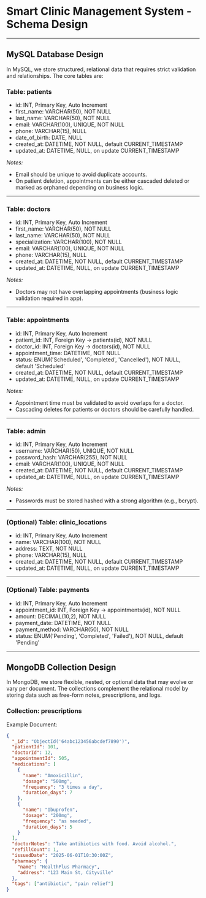 # Smart Clinic Management System - Schema Design

---

## MySQL Database Design

In MySQL, we store structured, relational data that requires strict validation and relationships. The core tables are:

### Table: patients
- id: INT, Primary Key, Auto Increment  
- first_name: VARCHAR(50), NOT NULL  
- last_name: VARCHAR(50), NOT NULL  
- email: VARCHAR(100), UNIQUE, NOT NULL  
- phone: VARCHAR(15), NULL  
- date_of_birth: DATE, NULL  
- created_at: DATETIME, NOT NULL, default CURRENT_TIMESTAMP  
- updated_at: DATETIME, NULL, on update CURRENT_TIMESTAMP  

*Notes:*  
- Email should be unique to avoid duplicate accounts.  
- On patient deletion, appointments can be either cascaded deleted or marked as orphaned depending on business logic.

---

### Table: doctors
- id: INT, Primary Key, Auto Increment  
- first_name: VARCHAR(50), NOT NULL  
- last_name: VARCHAR(50), NOT NULL  
- specialization: VARCHAR(100), NOT NULL  
- email: VARCHAR(100), UNIQUE, NOT NULL  
- phone: VARCHAR(15), NULL  
- created_at: DATETIME, NOT NULL, default CURRENT_TIMESTAMP  
- updated_at: DATETIME, NULL, on update CURRENT_TIMESTAMP  

*Notes:*  
- Doctors may not have overlapping appointments (business logic validation required in app).  

---

### Table: appointments
- id: INT, Primary Key, Auto Increment  
- patient_id: INT, Foreign Key → patients(id), NOT NULL  
- doctor_id: INT, Foreign Key → doctors(id), NOT NULL  
- appointment_time: DATETIME, NOT NULL  
- status: ENUM('Scheduled', 'Completed', 'Cancelled'), NOT NULL, default 'Scheduled'  
- created_at: DATETIME, NOT NULL, default CURRENT_TIMESTAMP  
- updated_at: DATETIME, NULL, on update CURRENT_TIMESTAMP  

*Notes:*  
- Appointment time must be validated to avoid overlaps for a doctor.  
- Cascading deletes for patients or doctors should be carefully handled.

---

### Table: admin
- id: INT, Primary Key, Auto Increment  
- username: VARCHAR(50), UNIQUE, NOT NULL  
- password_hash: VARCHAR(255), NOT NULL  
- email: VARCHAR(100), UNIQUE, NOT NULL  
- created_at: DATETIME, NOT NULL, default CURRENT_TIMESTAMP  
- updated_at: DATETIME, NULL, on update CURRENT_TIMESTAMP  

*Notes:*  
- Passwords must be stored hashed with a strong algorithm (e.g., bcrypt).  

---

### (Optional) Table: clinic_locations
- id: INT, Primary Key, Auto Increment  
- name: VARCHAR(100), NOT NULL  
- address: TEXT, NOT NULL  
- phone: VARCHAR(15), NULL  
- created_at: DATETIME, NOT NULL, default CURRENT_TIMESTAMP  
- updated_at: DATETIME, NULL, on update CURRENT_TIMESTAMP  

---

### (Optional) Table: payments
- id: INT, Primary Key, Auto Increment  
- appointment_id: INT, Foreign Key → appointments(id), NOT NULL  
- amount: DECIMAL(10,2), NOT NULL  
- payment_date: DATETIME, NOT NULL  
- payment_method: VARCHAR(50), NOT NULL  
- status: ENUM('Pending', 'Completed', 'Failed'), NOT NULL, default 'Pending'  

---

## MongoDB Collection Design

In MongoDB, we store flexible, nested, or optional data that may evolve or vary per document. The collections complement the relational model by storing data such as free-form notes, prescriptions, and logs.

### Collection: prescriptions

Example Document:

```json
{
  "_id": "ObjectId('64abc123456abcdef7890')",
  "patientId": 101,
  "doctorId": 12,
  "appointmentId": 505,
  "medications": [
    {
      "name": "Amoxicillin",
      "dosage": "500mg",
      "frequency": "3 times a day",
      "duration_days": 7
    },
    {
      "name": "Ibuprofen",
      "dosage": "200mg",
      "frequency": "as needed",
      "duration_days": 5
    }
  ],
  "doctorNotes": "Take antibiotics with food. Avoid alcohol.",
  "refillCount": 1,
  "issuedDate": "2025-06-01T10:30:00Z",
  "pharmacy": {
    "name": "HealthPlus Pharmacy",
    "address": "123 Main St, Cityville"
  },
  "tags": ["antibiotic", "pain relief"]
}
